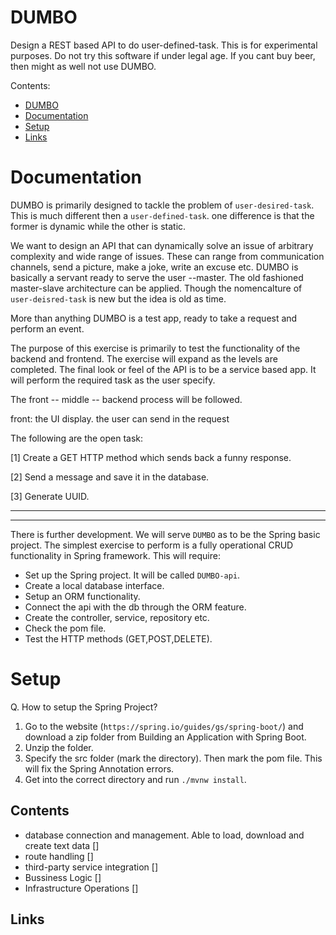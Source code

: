 # DUMBO
Design a REST based API to do user-defined-task. This is for experimental purposes. Do not try this software if under legal age. If you cant buy beer, then might as well not use DUMBO.

Contents:
- [DUMBO](#dumbo)
- [Documentation](#documentation)
- [Setup](#setup)
- [Links](#links)

# Documentation

DUMBO is primarily designed to tackle the problem of `user-desired-task`. This is much different then a `user-defined-task`. one difference is that the former is dynamic while the other is static. 

We want to design an API that can dynamically solve an issue of arbitrary complexity and wide range of issues. These can range from communication channels, send a picture, make a joke, write an excuse etc. DUMBO is basically a servant ready to serve the user --master. The old fashioned master-slave architecture can be applied. Though the nomencalture of `user-deisred-task` is new but the idea is old as time.

More than anything DUMBO is a test app, ready to take a request and perform an event. 

The purpose of this exercise is primarily to test the functionality of the backend and frontend. The exercise will expand as the levels are completed. The final look or feel of the API is to be 
a service based app. It will perform the required task as the user specify. 

The front -- middle -- backend process will be followed. 

front: the UI display. the user can send in the request




The following are the open task:

[1] Create a GET HTTP method which sends back a funny response.

[2] Send a message and save it in the database.

[3] Generate UUID.


------------------------------
------------------------------

There is further development. We will serve `DUMBO` as to be the Spring basic project. The simplest exercise to perform is a 
fully operational CRUD functionality in Spring framework. This will require:

- Set up the Spring project. It will be called `DUMBO-api`.
- Create a local database interface. 
- Setup an ORM functionality.
- Connect the api with the db through the ORM feature.
- Create the controller, service, repository etc.
- Check the pom file.
- Test the HTTP methods (GET,POST,DELETE).

# Setup

Q. How to setup the Spring Project?

1. Go to the website (`https://spring.io/guides/gs/spring-boot/`) and download a zip folder from Building an Application with Spring Boot.
2. Unzip the folder.
3. Specify the src folder (mark the directory). Then mark the pom file. This will fix the Spring Annotation errors.
4. Get into the correct directory and run `./mvnw install`.


## Contents

 - database connection and management. Able to load, download and create text data []
 - route handling []
 - third-party service integration []
 - Bussiness Logic []
 - Infrastructure Operations []

## Links


